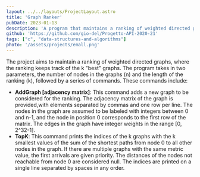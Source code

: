 ```yaml
---
layout: ../../layouts/ProjectLayout.astro
title: 'Graph Ranker'
pubDate: 2023-01-13
description: 'A program that maintains a ranking of weighted directed graphs'
github: 'https://github.com/gio-del/Progetto-API-2020-21'
tags: ["c", "data-structures-and-algorithms"]
photo: '/assets/projects/emall.png'
---
```

The project aims to maintain a ranking of weighted directed graphs, where the ranking keeps track of the k "best" graphs. The program takes in two parameters, the number of nodes in the graphs (n) and the length of the ranking (k), followed by a series of commands. These commands include:

- **AddGraph [adjacency matrix]**: This command adds a new graph to be considered for the ranking. The adjacency matrix of the graph is provided,with elements separated by commas and one row per line. The nodes in the graph are assumed to be labeled with integers between 0 and n-1, and the node in position 0 corresponds to the first row of the matrix. The edges in the graph have integer weights in the range [0, 2^32-1].
- **TopK**: This command prints the indices of the k graphs with the k smallest values of the sum of the shortest paths from node 0 to all other nodes in the graph. If there are multiple graphs with the same metric value, the first arrivals are given priority. The distances of the nodes not reachable from node 0 are considered null. The indices are printed on a single line separated by spaces in any order.
